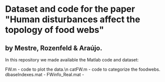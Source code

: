 # Dataset and code for the paper "Human disturbances affect the topology of food webs" 
## by Mestre, Rozenfeld & Araújo.

In this repository we made available the Matlab code and dataset:

FW.m - code to plot the data.\n
catFW.m - code to categorize the foodwebs.
dbaseIndexes.mat -
FWinfo_Real.mat -

